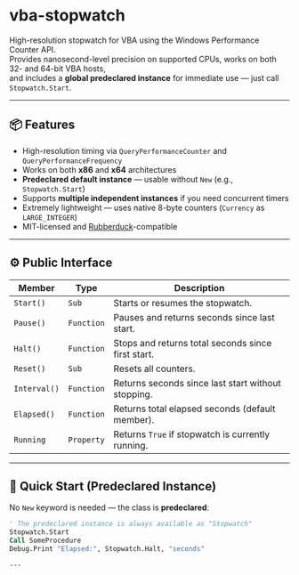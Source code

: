 # vba-stopwatch

High-resolution stopwatch for VBA using the Windows Performance Counter API.  
Provides nanosecond-level precision on supported CPUs, works on both 32- and 64-bit VBA hosts,  
and includes a **global predeclared instance** for immediate use — just call `Stopwatch.Start`.

---

## 📦 Features

- High-resolution timing via `QueryPerformanceCounter` and `QueryPerformanceFrequency`
- Works on both **x86** and **x64** architectures
- **Predeclared default instance** — usable without `New` (e.g., `Stopwatch.Start`)
- Supports **multiple independent instances** if you need concurrent timers
- Extremely lightweight — uses native 8-byte counters (`Currency` as `LARGE_INTEGER`)
- MIT-licensed and [Rubberduck](https://rubberduckvba.com/)-compatible

---

## ⚙️ Public Interface

| Member        | Type       | Description |
|----------------|------------|-------------|
| `Start()`      | `Sub`      | Starts or resumes the stopwatch. |
| `Pause()`      | `Function` | Pauses and returns seconds since last start. |
| `Halt()`       | `Function` | Stops and returns total seconds since first start. |
| `Reset()`      | `Sub`      | Resets all counters. |
| `Interval()`   | `Function` | Returns seconds since last start without stopping. |
| `Elapsed()`    | `Function` | Returns total elapsed seconds (default member). |
| `Running`      | `Property` | Returns `True` if stopwatch is currently running. |

---

## 🚀 Quick Start (Predeclared Instance)

No `New` keyword is needed — the class is **predeclared**:

```vb
' The predeclared instance is always available as "Stopwatch"
Stopwatch.Start
Call SomeProcedure
Debug.Print "Elapsed:", Stopwatch.Halt, "seconds"

---
